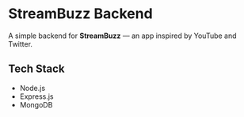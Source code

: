 # StreamBuzz Backend

A simple backend for **StreamBuzz** — an app inspired by YouTube and Twitter.

## Tech Stack

- Node.js
- Express.js
- MongoDB